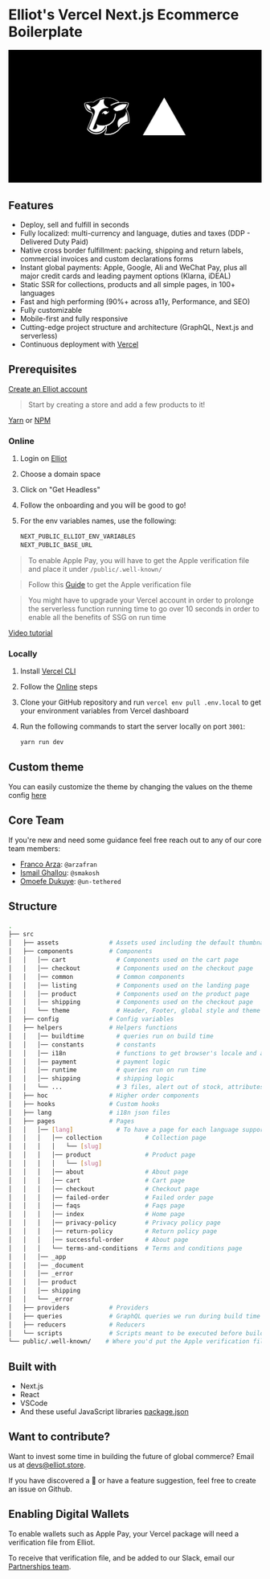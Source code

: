 # Elliot's Vercel Next.js Ecommerce Boilerplate

![ELLIOT X VERCEL](elliot-vercel-next-js-package.jpg)

## Features

- Deploy, sell and fulfill in seconds
- Fully localized: multi-currency and language, duties and taxes (DDP - Delivered Duty Paid)
- Native cross border fulfillment: packing, shipping and return labels, commercial invoices and custom declarations forms
- Instant global payments: Apple, Google, Ali and WeChat Pay, plus all major credit cards and leading payment options (Klarna, iDEAL)
- Static SSR for collections, products and all simple pages, in 100+ languages
- Fast and high performing (90%+ across a11y, Performance, and SEO)
- Fully customizable
- Mobile-first and fully responsive
- Cutting-edge project structure and architecture (GraphQL, Next.js and serverless)
- Continuous deployment with [Vercel](https://vercel.co)

## Prerequisites

[Create an Elliot account](https://elliot.store/)

> Start by creating a store and add a few products to it!

[Yarn](https://yarnpkg.com/en/) or [NPM](https://nodejs.org/)

### Online

1. Login on [Elliot](https://elliot.store)
2. Choose a domain space
3. Click on "Get Headless"
4. Follow the onboarding and you will be good to go!
5. For the env variables names, use the following:

   ```bash
   NEXT_PUBLIC_ELLIOT_ENV_VARIABLES
   NEXT_PUBLIC_BASE_URL
   ```

> To enable Apple Pay, you will have to get the Apple verification file and place it under `/public/.well-known/`

> Follow this [Guide](https://github.com/helloiamelliot/elliot-serverless-ecommerce#enabling-digital-wallets) to get the Apple verification file

> You might have to upgrade your Vercel account in order to prolonge the serverless function running time to go over 10 seconds in order to enable all the benefits of SSG on run time

[Video tutorial](https://youtu.be/mrUwZgFENs8)

### Locally

1. Install [Vercel CLI](https://vercel.com/download)
2. Follow the [Online](https://github.com/helloiamelliot/elliot-serverless-ecommerce#online) steps
3. Clone your GitHub repository and run `vercel env pull .env.local` to get your environment variables from Vercel dashboard
4. Run the following commands to start the server locally on port `3001`:

   ```bash
   yarn run dev
   ```

## Custom theme

You can easily customize the theme by changing the values on the theme config [here](https://github.com/helloiamelliot/elliot-serverless-ecommerce/blob/master/src/components/theme/index.js)

## Core Team

If you're new and need some guidance feel free reach out to any of our core team members:

- [Franco Arza](https://github.com/arzafran): `@arzafran`
- [Ismail Ghallou](https://github.com/smakosh): `@smakosh`
- [Omoefe Dukuye](https://github.com/un-tethered): `@un-tethered`

## Structure

```bash
.
├── src
│   ├── assets              # Assets used including the default thumbnail of the website
│   ├── components          # Components
│   │   │── cart              # Components used on the cart page
│   │   │── checkout          # Components used on the checkout page
│   │   │── common            # Common components
│   │   │── listing           # Components used on the landing page
│   │   │── product           # Components used on the product page
│   │   │── shipping          # Components used on the checkout page
│   │   └── theme             # Header, Footer, global style and theme config
│   ├── config              # Config variables
│   ├── helpers             # Helpers functions
│   │   │── buildtime         # queries run on build time
│   │   │── constants         # constants
│   │   │── i18n              # functions to get browser's locale and anything related to i18n
│   │   │── payment           # payment logic
│   │   │── runtime           # queries run on run time
│   │   │── shipping          # shipping logic
│   │   └── ...               # 3 files, alert out of stock, attributes and isEmpty without lodash
│   ├── hoc                 # Higher order components
│   ├── hooks               # Custom hooks
│   ├── lang                # i18n json files
│   ├── pages               # Pages
│   │   │── [lang]            # To have a page for each language supported
│   │   │   │── collection            # Collection page
│   │   │   │   └── [slug]
│   │   │   │── product               # Product page
│   │   │   │   └── [slug]
│   │   │   │── about                 # About page
│   │   │   │── cart                  # Cart page
│   │   │   │── checkout              # Checkout page
│   │   │   │── failed-order          # Failed order page
│   │   │   │── faqs                  # Faqs page
│   │   │   │── index                 # Home page
│   │   │   │── privacy-policy        # Privacy policy page
│   │   │   │── return-policy         # Return policy page
│   │   │   │── successful-order      # About page
│   │   │   └── terms-and-conditions  # Terms and conditions page
│   │   │── _app
│   │   │── _document
│   │   │── _error
│   │   │── product
│   │   │── shipping
│   │   └── _error
│   ├── providers           # Providers
│   ├── queries             # GraphQL queries we run during build time
│   ├── reducers            # Reducers
│   └── scripts             # Scripts meant to be executed before building the website
└── public/.well-known/    # Where you'd put the Apple verification file
```

## Built with

- Next.js
- React
- VSCode
- And these useful JavaScript libraries [package.json](package.json)

## Want to contribute?

Want to invest some time in building the future of global commerce? Email us at devs@elliot.store.

If you have discovered a 🐜 or have a feature suggestion, feel free to create an issue on Github.

## Enabling Digital Wallets

To enable wallets such as Apple Pay, your Vercel package will need a verification file from Elliot.

To receive that verification file, and be added to our Slack, email our [Partnerships team](mailto:devs@elliot.store).
